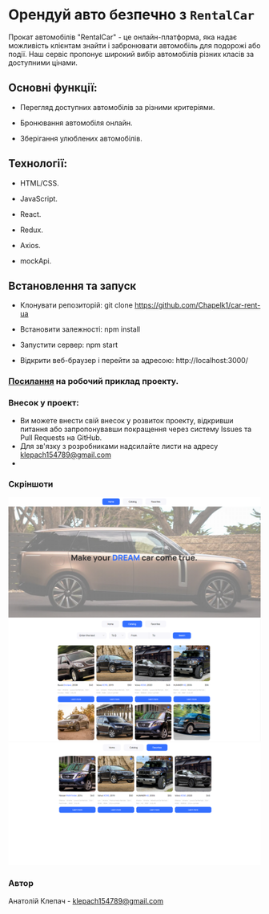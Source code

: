 # Орендуй авто безпечно з  `RentalCar`

Прокат автомобілів "RentalCar" - це онлайн-платформа, яка надає можливість клієнтам знайти і забронювати автомобіль для подорожі або події. Наш сервіс пропонує широкий вибір автомобілів різних класів за доступними цінами.

## Основні функції:

- Перегляд доступних автомобілів за різними критеріями.

- Бронювання автомобіля онлайн.

- Зберігання улюблених автомобілів.

## Технології:

- HTML/CSS.

- JavaScript.

- React.

- Redux.

- Axios.

- mockApi.
  
## Встановлення та запуск

- Клонувати репозиторій: git clone https://github.com/Chapelk1/car-rent-ua
  
- Встановити залежності: npm install
  
- Запустити сервер: npm start

- Відкрити веб-браузер і перейти за адресою: http://localhost:3000/

### [Посилання](<https://chapelk1.github.io/car-rent-ua/>) на робочий приклад проекту.


### Внесок у проект:

- Ви можете внести свій внесок у розвиток проекту, відкривши питання або запропонувавши покращення через систему Issues та Pull Requests на GitHub.
- Для зв'язку з розробниками надсилайте листи на адресу klepach154789@gmail.com
- 
### Скріншоти

![Home Page](./src/assets/readMe/HomePage.png)
![Catalog page](./src/assets/readMe/CatalogPage.png)
![Favorites page](./src/assets/readMe/FavoritesPage.png)





### Автор 
Анатолій Клепач - klepach154789@gmail.com
